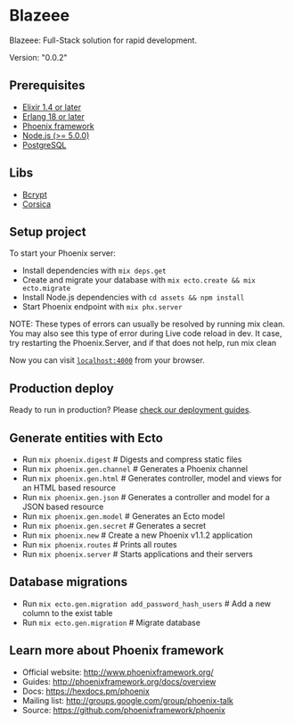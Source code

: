 # Blazeee
Blazeee: Full-Stack solution for rapid development.

Version: "0.0.2"

## Prerequisites
  * [Elixir 1.4 or later](https://elixir-lang.org/)
  * [Erlang 18 or later](https://www.erlang.org/)
  * [Phoenix framework](https://phoenixframework.org/)
  * [Node.js (>= 5.0.0)](https://nodejs.org/en/)
  * [PostgreSQL](https://www.postgresql.org/)

## Libs
  * [Bcrypt](https://github.com/riverrun/bcrypt_elixir)
  * [Corsica](https://github.com/whatyouhide/corsica)

## Setup project
To start your Phoenix server:

  * Install dependencies with `mix deps.get`
  * Create and migrate your database with `mix ecto.create && mix ecto.migrate`
  * Install Node.js dependencies with `cd assets && npm install`
  * Start Phoenix endpoint with `mix phx.server`

NOTE: These types of errors can usually be resolved by running mix clean. You may also see this type of error during Live code reload in dev. It case, try restarting the Phoenix.Server, and if that does not help, run mix clean

Now you can visit [`localhost:4000`](http://localhost:4000) from your browser.

## Production deploy
Ready to run in production? Please [check our deployment guides](http://www.phoenixframework.org/docs/deployment).

## Generate entities with Ecto
  * Run `mix phoenix.digest`      # Digests and compress static files
  * Run `mix phoenix.gen.channel` # Generates a Phoenix channel
  * Run `mix phoenix.gen.html`    # Generates controller, model and views for an HTML based resource
  * Run `mix phoenix.gen.json`    # Generates a controller and model for a JSON based resource
  * Run `mix phoenix.gen.model`   # Generates an Ecto model
  * Run `mix phoenix.gen.secret`  # Generates a secret
  * Run `mix phoenix.new`         # Create a new Phoenix v1.1.2 application
  * Run `mix phoenix.routes`      # Prints all routes
  * Run `mix phoenix.server`      # Starts applications and their servers

## Database migrations
  * Run `mix ecto.gen.migration add_password_hash_users`  # Add a new column to the exist table
  * Run `mix ecto.gen.migration`                          # Migrate database

## Learn more about Phoenix framework
  * Official website: http://www.phoenixframework.org/
  * Guides: http://phoenixframework.org/docs/overview
  * Docs: https://hexdocs.pm/phoenix
  * Mailing list: http://groups.google.com/group/phoenix-talk
  * Source: https://github.com/phoenixframework/phoenix
